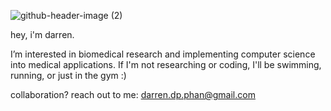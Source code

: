 ![github-header-image (2)](https://github.com/user-attachments/assets/87364aea-b3c5-4e8d-b1b5-a645606fef05)


hey, i'm darren. 

I’m interested in biomedical research and implementing computer science into medical applications. 
If I'm not researching or coding, I'll be swimming, running, or just in the gym :) 

collaboration? 
reach out to me: darren.dp.phan@gmail.com




